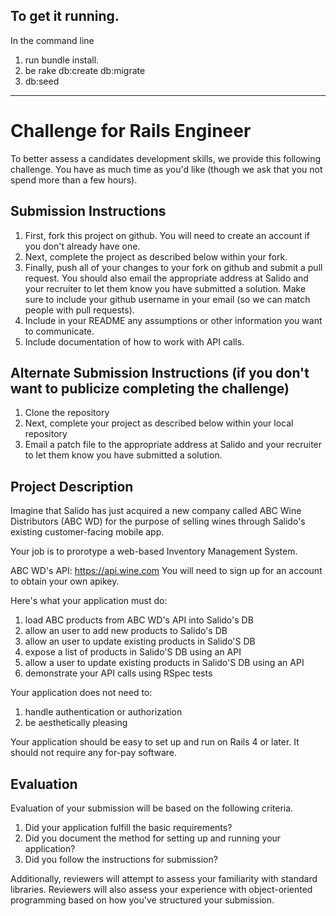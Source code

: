 
## To get it running.

In the command line
  1. run bundle install.
  2. be rake db:create db:migrate
  3. db:seed







------------

# Challenge for Rails Engineer
To better assess a candidates development skills, we provide this following challenge.  You have as much time as you'd like (though we ask that you not spend more than a few hours).

## Submission Instructions
1. First, fork this project on github.  You will need to create an account if you don't already have one.
1. Next, complete the project as described below within your fork.
1. Finally, push all of your changes to your fork on github and submit a pull request.  You should also email the appropriate address at Salido and your recruiter to let them know you have submitted a solution.  Make sure to include your github username in your email (so we can match people with pull requests).
1. Include in your README any assumptions or other information you want to communicate.
1. Include documentation of how to work with API calls.

## Alternate Submission Instructions (if you don't want to publicize completing the challenge)
1. Clone the repository
1. Next, complete your project as described below within your local repository
1. Email a patch file to the appropriate address at Salido and your recruiter to let them know you have submitted a solution.

## Project Description
Imagine that Salido has just acquired a new company called ABC Wine Distributors (ABC WD) for the purpose of selling wines through Salido's existing customer-facing mobile app.

Your job is to prorotype a web-based Inventory Management System.

ABC WD's API: https://api.wine.com You will need to sign up for an account to obtain your own apikey.

Here's what your application must do:

1. load ABC products from ABC WD's API into Salido's DB
1. allow an user to add new products to Salido's DB
1. allow an user to update existing products in Salido'S DB
1. expose a list of products in Salido'S DB using an API
1. allow a user to update existing products in Salido'S DB using an API
1. demonstrate your API calls using RSpec tests

Your application does not need to:

1. handle authentication or authorization
1. be aesthetically pleasing

Your application should be easy to set up and run on Rails 4 or later.  It should not require any for-pay software.

## Evaluation
Evaluation of your submission will be based on the following criteria.

1. Did your application fulfill the basic requirements?
1. Did you document the method for setting up and running your application?
1. Did you follow the instructions for submission?

Additionally, reviewers will attempt to assess your familiarity with standard libraries. Reviewers will also assess your experience with object-oriented programming based on how you've structured your submission.
